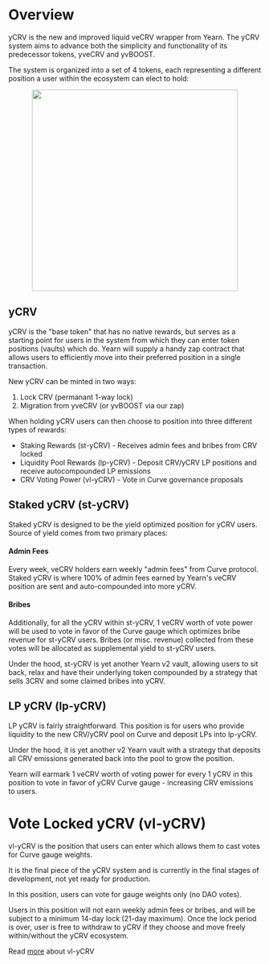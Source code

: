 # Overview
yCRV is the new and improved liquid veCRV wrapper from Yearn. The yCRV system aims to advance both the simplicity and functionality of its predecessor tokens, yveCRV and yvBOOST. 

The system is organized into a set of 4 tokens, each representing a different position a user within the ecosystem can elect to hold:

<p align="center">
  <img width="410" height="400" src="https://i.imgur.com/dOyMPk3.png"/>
</p>

## yCRV
yCRV is the "base token" that has no native rewards, but serves as a starting point for users in the system from which they can enter token positions (vaults) which do. Yearn will supply a handy zap contract that allows users to efficiently move into their preferred position in a single transaction.

New yCRV can be minted in two ways:
1. Lock CRV (permanant 1-way lock)
2. Migration from yveCRV (or yvBOOST via our zap)

When holding yCRV users can then choose to position into three different types of rewards:

- Staking Rewards (st-yCRV) - Receives admin fees and bribes from CRV locked
- Liquidity Pool Rewards (lp-yCRV) - Deposit CRV/yCRV LP positions and receive autocompounded LP emissions
- CRV Voting Power (vl-yCRV) - Vote in Curve governance proposals

## Staked yCRV (st-yCRV)

Staked yCRV is designed to be the yield optimized position for yCRV users. Source of yield comes from two primary places:

#### Admin Fees
Every week, veCRV holders earn weekly "admin fees" from Curve protocol. Staked yCRV is where 100% of admin fees earned by Yearn's veCRV position are sent and auto-compounded into more yCRV. 

#### Bribes
Additionally, for all the yCRV within st-yCRV, 1 veCRV worth of vote power will be used to vote in favor of the Curve gauge which optimizes bribe revenue for st-yCRV users. Bribes (or misc. revenue) collected from these votes will be allocated as supplemental yield to st-yCRV users.

Under the hood, st-yCRV is yet another Yearn v2 vault, allowing users to sit back, relax and have their underlying token compounded by a strategy that sells 3CRV and some claimed bribes into yCRV.

## LP yCRV (lp-yCRV)

LP yCRV is fairly straightforward. This position is for users who provide liquidity to the new CRV/yCRV pool on Curve and deposit LPs into lp-yCRV.

Under the hood, it is yet another v2 Yearn vault with a strategy that deposits all CRV emissions generated back into the pool to grow the position.

Yearn will earmark 1 veCRV worth of voting power for every 1 yCRV in this position to vote in favor of yCRV Curve gauge - increasing CRV emissions to users.

# Vote Locked yCRV (vl-yCRV)

vl-yCRV is the position that users can enter which allows them to cast votes for Curve gauge weights.

It is the final piece of the yCRV system and is currently in the final stages of development, not yet ready for production.

In this position, users can vote for gauge weights only (no DAO votes). 

Users in this position will not earn weekly admin fees or bribes, and will be subject to a minimum 14-day lock (21-day maximum). Once the lock period is over, user is free to withdraw to yCRV if they choose and move freely within/without the yCRV ecosystem.

Read [more](https://docs.yearn.finance/getting-started/products/ycrv/vl-crv) about vl-yCRV